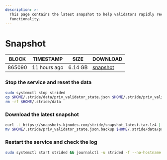 ```yaml
---
description: >-
  This page contains the latest snapshot to help validators rapidly recover node
  functionality.
---
```


# Snapshot

| BLOCK             | TIMESTAMP       | SIZE             | DOWNLOAD                                                                         |
| ----------------- | --------------- | ---------------- | -------------------------------------------------------------------------------- |
| 865090 | 11 hours ago | 6.14 GB | [snapshot](https://snapshots.kjnodes.com/stride/snapshot\_latest.tar.lz4) |

### Stop the service and reset the data

```bash
sudo systemctl stop strided
cp $HOME/.stride/data/priv_validator_state.json $HOME/.stride/priv_validator_state.json.backup
rm -rf $HOME/.stride/data
```

### Download the latest snapshot

```bash
curl -L https://snapshots.kjnodes.com/stride/snapshot_latest.tar.lz4 | lz4 -dc - | tar -xf - -C $HOME/.stride
mv $HOME/.stride/priv_validator_state.json.backup $HOME/.stride/data/priv_validator_state.json
```

### Restart the service and check the log

```bash
sudo systemctl start strided && journalctl -u strided -f --no-hostname -o cat
```
